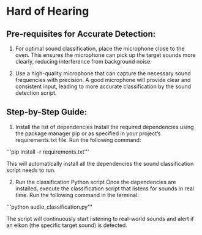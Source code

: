 # Hard of Hearing

## Pre-requisites for Accurate Detection:

1.	For optimal sound classification, place the microphone close to the oven. This ensures the microphone can pick up the target sounds more clearly, reducing interference from background noise.

2.	Use a high-quality microphone that can capture the necessary sound frequencies with precision. A good microphone will provide clear and consistent input, leading to more accurate classification by the sound detection script.

## Step-by-Step Guide:
  
1. Install the list of dependencies 
Install the required dependencies using the package manager pip or as specified in your project’s requirements.txt file. Run the following command:

'''pip install -r requirements.txt'''

This will automatically install all the dependencies the sound classification script needs to run.

2. Run the classification Python script
Once the dependencies are installed, execute the classification script that listens for sounds in real time. Run the following command in the terminal:

'''python audio_classification.py'''
   
The script will continuously start listening to real-world sounds and alert if an eikon (the specific target sound) is detected.
